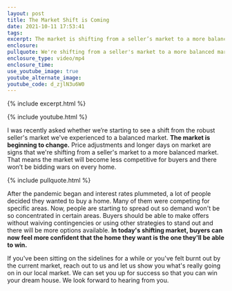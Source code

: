 ```yaml
---
layout: post
title: The Market Shift is Coming
date: 2021-10-11 17:53:41
tags:
excerpt: The market is shifting from a seller’s market to a more balanced market.
enclosure:
pullquote: We're shifting from a seller's market to a more balanced market.
enclosure_type: video/mp4
enclosure_time:
use_youtube_image: true
youtube_alternate_image:
youtube_code: d_zjlN3u6W0
---
```

{% include excerpt.html %}

{% include youtube.html %}

I was recently asked whether we’re starting to see a shift from the robust seller's market we've experienced to a balanced market. **The market is beginning to change.** Price adjustments and longer days on market are signs that we're shifting from a seller's market to a more balanced market. That means the market will become less competitive for buyers and there won’t be bidding wars on every home.

{% include pullquote.html %}

After the pandemic began and interest rates plummeted, a lot of people decided they wanted to buy a home. Many of them were competing for specific areas. Now, people are starting to spread out so demand won't be so concentrated in certain areas. Buyers should be able to make offers without waiving contingencies or using other strategies to stand out and there will be more options available. **In today's shifting market, buyers can now feel more confident that the home they want is the one they'll be able to win.&nbsp;**

If you've been sitting on the sidelines for a while or you've felt burnt out by the current market, reach out to us and let us show you what's really going on in our local market. We can set you up for success so that you can win your dream house. We look forward to hearing from you.
